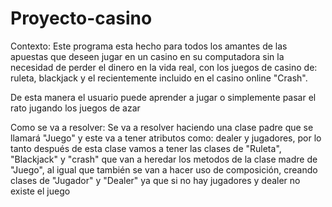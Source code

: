 # Proyecto-casino

Contexto:
Este programa esta hecho para todos los amantes de las apuestas que deseen jugar en un casino en su computadora sin la necesidad de perder el dinero en la vida real, con los juegos de casino de: ruleta, blackjack y el recientemente incluido en el casino online "Crash".

De esta manera el usuario puede aprender a jugar o simplemente pasar el rato jugando los juegos de azar

Como se va a resolver:
Se va a resolver haciendo una clase padre que se llamará "Juego" y este va a tener atributos como: dealer y jugadores, por lo tanto después de esta clase vamos a tener las clases de "Ruleta", "Blackjack" y "crash" que van a heredar los metodos de la clase madre de "Juego", al igual que también se van a hacer uso de composición, creando clases de "Jugador" y "Dealer" ya que si no hay jugadores y dealer no existe el juego
